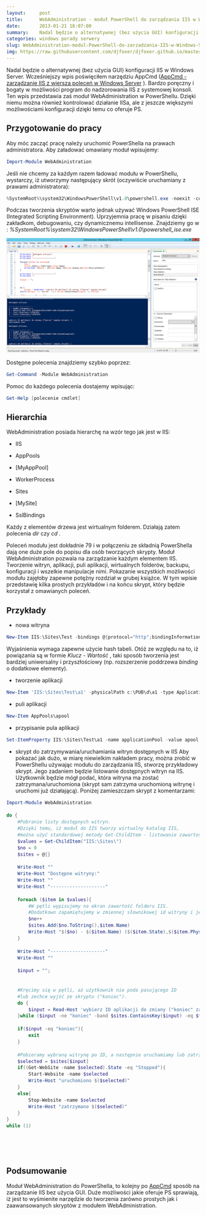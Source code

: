 ```yaml
---
layout:     post
title:      WebAdministration - moduł PowerShell do zarządzania IIS w Windows Server
date:       2013-01-21 18:07:00
summary:    Nadal będzie o alternatywnej (bez użycia GUI) konfiguracji IIS w Windows Server. Wcześniejszy wpis poświęciłem narzędziu AppCmd (AppCmd - zarządzanie IIS z wiersza poleceń w Windows Server ). Bardzo poręczny i bogaty w możliwości program do nadzorowania IIS z systemowej konsoli. Ten wpis przedstawia zaś moduł WebAdministration w PowerShellu. Dzięki niemu można również kontrolować działanie IISa, a...
categories: windows porady serwery
slug: WebAdministration-modul-PowerShell-do-zarzadzania-IIS-w-Windows-Server,38739.html
img: https://raw.githubusercontent.com/djfoxer/djfoxer.github.io/master/_img/2013-1-21-_123_/g_-_-x-_-_-_x20130120224054_0.png
---
```




Nadal będzie o alternatywnej (bez użycia GUI) konfiguracji IIS w Windows Server. Wcześniejszy wpis poświęciłem narzędziu AppCmd ([AppCmd - zarządzanie IIS z wiersza poleceń w Windows Server](http://www.dobreprogramy.pl/djfoxer/AppCmd-zarzadzanie-IIS-z-wiersza-polecen-w-Windows-Server,38643.html) ). Bardzo poręczny i bogaty w możliwości program do nadzorowania IIS z systemowej konsoli. Ten wpis przedstawia zaś moduł WebAdministration w PowerShellu. Dzięki niemu można również kontrolować działanie IISa, ale z jeszcze większymi możliwościami konfiguracji dzięki temu co oferuje PS.




## Przygotowanie do pracy


Aby móc zacząć pracę należy uruchomić PowerShella na prawach administratora. Aby załadować omawiany moduł wpisujemy:



```powershell
Import-Module WebAdministration
```



Jeśli nie chcemy za każdym razem ładować modułu w PowerShellu, wystarczy, iż utworzymy następujący skrót (oczywiście uruchamiany z prawami administratora):



```powershell
%SystemRoot%\system32\WindowsPowerShell\v1.0\powershell.exe -noexit -command "import-module webadministration"
```



Podczas tworzenia skryptów warto jednak używać Windows PowerShell ISE (Integrated Scripting Environment). Uprzyjemnia pracę w pisaniu dzięki zakładkom, debugowaniu, czy dynamicznemu intellisense. Znajdziemy go w :  *%SystemRoot%\system32\WindowsPowerShell\v1.0\powershell_ise.exe*  


![desk](https://raw.githubusercontent.com/djfoxer/djfoxer.github.io/master/_img/2013-1-21-_123_/g_-_-x-_-_-_x20130120224054_0.png)



Dostępne polecenia znajdziemy szybko poprzez:



```powershell
Get-Command -Module WebAdministration
```



Pomoc do każdego polecenia dostajemy wpisując:


```powershell
Get-Help [polecenie cmdlet]
```





## Hierarchia


WebAdministration posiada hierarchę na wzór tego jak jest  w IIS:



  * IIS




  * AppPools



  * [MyAppPool]



  * WorkerProcess







  * Sites



  * [MySite]




  * SslBindings






Każdy z elementów drzewa jest wirtualnym folderem. Działają zatem polecenia  *dir*  czy  *cd* .



Poleceń  modułu jest dokładnie 79 i w połączeniu ze składnią PowerShella dają one duże pole do popisu dla osób tworzących skrypty. Moduł WebAdministration pozwala na zarządzanie każdym elementem IIS. Tworzenie witryn, aplikacji, puli aplikacji, wirtualnych folderów, backupu, konfiguracji i wszelkie manipulacje nimi. Pokazanie wszystkich możliwości modułu zajęłoby zapewne potężny rozdział w grubej książce. W tym wpisie przedstawię kilka prostych przykładów i na końcu skrypt, który będzie korzystał z omawianych poleceń. 



## Przykłady






  * nowa witryna



```powershell
New-Item IIS:\Sites\Test -bindings @{protocol="http";bindingInformation=":80:Test"} -id 6 -physicalPath c:\PUB\d1
```


Wyjaśnienia wymaga zapewne użycie hash tabeli. Otóż ze względu na to, iż powiązania są w formie  *Klucz - Wartość* , taki sposób tworzenia jest bardziej uniwersalny i przyszłościowy (np. rozszerzenie poddrzewa  *binding*  o dodatkowe elementy).

  * tworzenie aplikacji



```powershell
New-Item 'IIS:\Sites\Test\a1' -physicalPath c:\PUB\d\a1 -type Application
```




  * puli aplikacji 



```powershell
New-Item AppPools\apool
```



  * przypisanie pula aplikacji 

```powershell
Set-ItemProperty IIS:\Sites\Test\a1 -name applicationPool -value apool
```



  * skrypt do zatrzymywania/uruchamiania witryn dostępnych w IIS
Aby pokazać jak dużo, w miarę niewielkim nakładem pracy, można zrobić w PowerShellu używając modułu do zarządzania IIS, stworzę przykładowy skrypt. Jego zadaniem będzie listowanie dostępnych witryn na IIS. Użytkownik będzie mógł podać, która witryna ma zostać zatrzymana/uruchomiona (skrypt sam zatrzyma uruchomioną witrynę i uruchomi już działającą). Poniżej zamieszczam skrypt z komentarzami:



```powershell
Import-Module WebAdministration

do {
    #Pobranie listy dostępnych witryn.
    #Dzięki temu, iż moduł do IIS tworzy wirtualny katalog IIS,
    #można użyć standardowej metody Get-ChildItem - listowanie zawartości folderu.
    $values = Get-ChildItem("IIS:\Sites\")
    $no = 0
    $sites = @{}

    Write-Host ""
    Write-Host "Dostępne witryny:"
    Write-Host ""
    Write-Host "--------------------"

    foreach ($item in $values){
        #W pętli wypisujemy na ekran zawartość folderu IIS.
        #Dodatkowo zapamiętujemy w zmiennej słownikowej id witryny i jej nazwę.
        $no++
        $sites.Add($no.ToString(),$item.Name) 
        Write-Host "$($no) - $($item.Name) ($($item.State),$($item.PhysicalPath))"
    }

    Write-Host "--------------------"
    Write-Host ""

    $input = "";


    #Kręcimy się w pętli, aż użytkownik nie poda pasującego ID 
    #lub zechce wyjść ze skryptu ("koniec").
    do {
        $input = Read-Host 'wybierz ID aplikacji do zmiany ("koniec" zamyka skrypt)'
    }while ($input -ne "koniec" -band $sites.ContainsKey($input) -eq $false)

    if($input -eq "koniec"){
        exit
    }

    #Pobieramy wybraną witrynę po ID, a następnie uruchamiamy lub zatrzymujemy ją.
    $selected = $sites[$input]
    if((Get-WebSite -name $selected).State -eq "Stopped"){
        Start-Website -name $selected
        Write-Host "uruchomiono $($selected)"
    }
    else{
        Stop-Website -name $selected
        Write-Host "zatrzymano $($selected)"
    }
}
while (1)






```








## Podsumowanie



Moduł WebAdministration do PowerShella, to kolejny po [AppCmd](http://www.dobreprogramy.pl/djfoxer/AppCmd-zarzadzanie-IIS-z-wiersza-polecen-w-Windows-Server,38643.html)  sposób na zarządzanie IIS bez użycia GUI. Duże możliwości jakie oferuje PS sprawiają, iż jest to wyśmienite narzędzie do tworzenia zarówno prostych jak i zaawansowanych skryptów z modułem WebAdministration.